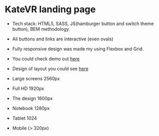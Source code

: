 # KateVR landing page
- Tech stack: HTML5, SASS, JS(hamburger button and switch theme button), BEM methodology.
- All buttons and links are interactive (even ovals)
- Fully responsive design was made my using Flexbox and Grid.
- You could check demo out  [here](https://github.com/Lancaelot/layout_KateVR/tree/develop)
- Design of layout you could see [here](https://www.figma.com/file/hhtGde1r4hMr5wghrKm6vl/KatVR?node-id=159%3A0)

- Large screens 2560px
- Full HD 1920px
- The design 1600px
- Notebook 1280px
- Tablet 1024
- Mobile (> 320px)

